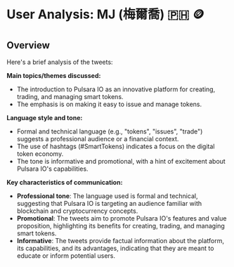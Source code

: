 # User Analysis: MJ (梅爾喬) 🇵🇭 🪙

## Overview

Here's a brief analysis of the tweets:

**Main topics/themes discussed:**

* The introduction to Pulsara IO as an innovative platform for creating, trading, and managing smart tokens.
* The emphasis is on making it easy to issue and manage tokens.

**Language style and tone:**

* Formal and technical language (e.g., "tokens", "issues", "trade") suggests a professional audience or a financial context.
* The use of hashtags (#SmartTokens) indicates a focus on the digital token economy.
* The tone is informative and promotional, with a hint of excitement about Pulsara IO's capabilities.

**Key characteristics of communication:**

* **Professional tone**: The language used is formal and technical, suggesting that Pulsara IO is targeting an audience familiar with blockchain and cryptocurrency concepts.
* **Promotional**: The tweets aim to promote Pulsara IO's features and value proposition, highlighting its benefits for creating, trading, and managing smart tokens.
* **Informative**: The tweets provide factual information about the platform, its capabilities, and its advantages, indicating that they are meant to educate or inform potential users.